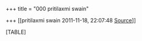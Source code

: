 +++
title = "000 pritilaxmi swain"

+++
[[pritilaxmi swain	2011-11-18, 22:07:48 [Source](https://groups.google.com/g/bvparishat/c/92w1Bkn1w6o)]]



[TABLE]

